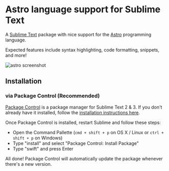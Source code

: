 # Astro language support for Sublime Text

A [Sublime Text](http://www.sublimetext.com/) package with nice support for the [Astro](https://github.com/astrolang/astro) programming language. 

Expected features include syntax highlighting, code formatting, snippets, and more!

![astro screenshot](https://github.com/astrolang/astro/blob/ch-implement-packrat-parser-156977411/media/images/astro-syntax.png?raw=true)

## Installation

### via Package Control (Recommended)
[Package Control](http://wbond.net/sublime_packages/package_control) is a package manager for Sublime Text 2 & 3.  If you don't already have it installed, follow the [installation instructions here](https://sublime.wbond.net/installation).

Once Package Control is installed, restart Sublime and follow these steps:
* Open the Command Pallette (`cmd + shift + p` on OS X / Linux or `ctrl + shift + p` on Windows)
* Type "install" and select "Package Control: Install Package"
* Type "swift" and press Enter

All done! Package Control will automatically update the package whenever there's a new version.
